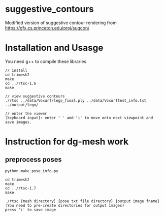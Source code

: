 # suggestive_contours
Modified version of suggestive contour rendering from https://gfx.cs.princeton.edu/proj/sugcon/

# Installation and Usasge
You need g++ to compile these libraries.
```
// install 
cd trimesh2
make
cd ../rtsc-1.6
make

// view suggestive contours
./rtsc ../data/Voxurf/lego_final.ply ../data/Voxurftest_info.txt ../output/lego/

// enter the viewer
[keyboard input]: enter ' ' and 'i' to move onto next viewpoint and save images.

```


# Instruction for dg-mesh work

## preprocess poses
```
python make_pose_info.py
```

```
cd trimesh2
make
cd ../rtsc-1.7
make

./rtsc {mesh directory} {pose txt file directory} {output image fname}
(You need to pre-create directories for output images)
press 'i' to save image
```